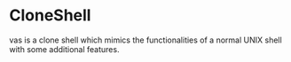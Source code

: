 # CloneShell
vas is a clone shell which mimics the functionalities of a normal UNIX shell with some additional features.
